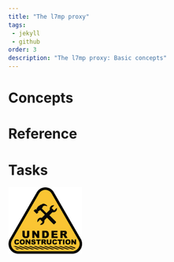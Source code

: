 ```yaml
---
title: "The l7mp proxy"
tags: 
 - jekyll
 - github
order: 3
description: "The l7mp proxy: Basic concepts"
---
```


# Concepts

# Reference

# Tasks

<img src="../assets/images/under-construction.png" alt="Under construction" width="150">
